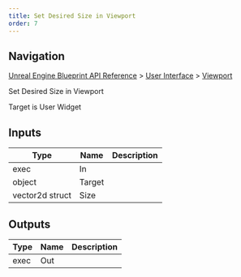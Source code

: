 ```yaml
---
title: Set Desired Size in Viewport
order: 7
---
```

## Navigation

[Unreal Engine Blueprint API Reference](https://dev.epicgames.com/documentation/en-us/unreal-engine/BlueprintAPI) > [User Interface](https://dev.epicgames.com/documentation/en-us/unreal-engine/BlueprintAPI/UserInterface) > [Viewport](https://dev.epicgames.com/documentation/en-us/unreal-engine/BlueprintAPI/UserInterface/Viewport)

Set Desired Size in Viewport

Target is User Widget

## Inputs

| Type | Name | Description |
| --- | --- | --- |
| exec | In |  |
| object | Target |  |
| vector2d struct | Size |  |

## Outputs

| Type | Name | Description |
| --- | --- | --- |
| exec | Out |  |
